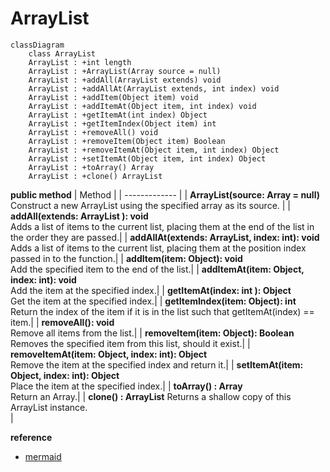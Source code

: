 # ArrayList

```mermaid
classDiagram
    class ArrayList
    ArrayList : +int length
    ArrayList : +ArrayList(Array source = null)
    ArrayList : +addAll(ArrayList extends) void
    ArrayList : +addAllAt(ArrayList extends, int index) void
    ArrayList : +addItem(Object item) void
    ArrayList : +addItemAt(Object item, int index) void
    ArrayList : +getItemAt(int index) Object
    ArrayList : +getItemIndex(Object item) int
    ArrayList : +removeAll() void
    ArrayList : +removeItem(Object item) Boolean
    ArrayList : +removeItemAt(Object item, int index) Object
    ArrayList : +setItemAt(Object item, int index) Object
    ArrayList : +toArray() Array
    ArrayList : +clone() ArrayList
```

**public method**
| Method  |
| ------------- |
| **ArrayList(source: Array = null)** <br/> Construct a new ArrayList using the specified array as its source. |
| **addAll(extends: ArrayList ): void**  <br/> Adds a list of items to the current list, placing them at the end of the list in the order they are passed.|
| **addAllAt(extends: ArrayList, index: int): void**  <br/> Adds a list of items to the current list, placing them at the position index passed in to the function.|
| **addItem(item: Object): void**  <br/> Add the specified item to the end of the list.|
| **addItemAt(item: Object, index: int): void**  <br/> Add the item at the specified index.|
| **getItemAt(index: int ): Object**  <br/>Get the item at the specified index.|
| **getItemIndex(item: Object): int**  <br/> Return the index of the item if it is in the list such that getItemAt(index) == item.|
| **removeAll(): void**  <br/> Remove all items from the list.|
| **removeItem(item: Object): Boolean**  <br/> Removes the specified item from this list, should it exist.|
| **removeItemAt(item: Object, index: int): Object**  <br/> Remove the item at the specified index and return it.|
| **setItemAt(item: Object, index: int): Object**  <br/> Place the item at the specified index.|
| **toArray() : Array**  <br/> Return an Array.|
| **clone() : ArrayList**  Returns a shallow copy of this ArrayList instance.<br/>|



**reference**
- [mermaid](https://mermaid-js.github.io/mermaid/#/classDiagram?id=configuration)
